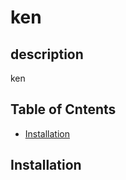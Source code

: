 
# ken  
## description
ken  
## Table of Cntents
- [Installation](#installation)
## Installation


